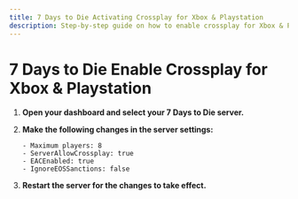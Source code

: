 ```yaml
---
title: 7 Days to Die Activating Crossplay for Xbox & Playstation
description: Step-by-step guide on how to enable crossplay for Xbox & Playstation in 7 Days to Die
---
```


# 7 Days to Die Enable Crossplay for Xbox & Playstation

1. <strong>Open your dashboard and select your 7 Days to Die server.</strong>

2. <strong>Make the following changes in the server settings:</strong>

    ```
    - Maximum players: 8
    - ServerAllowCrossplay: true
    - EACEnabled: true
    - IgnoreEOSSanctions: false
    ```

6. <strong>Restart the server for the changes to take effect.</strong>
